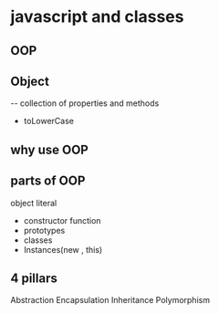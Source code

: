 # javascript and classes

## OOP

## Object
-- collection of properties and methods
- toLowerCase

## why use OOP

## parts of OOP
object literal

- constructor function
- prototypes
- classes
- Instances(new , this)


## 4 pillars
Abstraction
Encapsulation
Inheritance
Polymorphism
